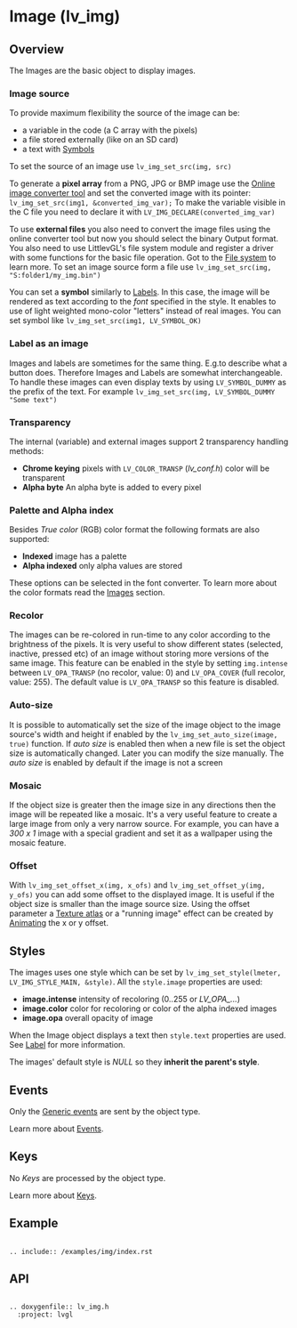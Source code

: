 # Image (lv_img)

## Overview

The Images are the basic object to display images. 

### Image source
To provide maximum flexibility the source of the image can be:

- a variable in the code (a C array with the pixels)
- a file stored externally (like on an SD card)
- a text with [Symbols](/overview/font)

To set the source of an image use `lv_img_set_src(img, src)`

To generate a **pixel array** from a PNG, JPG or BMP image use the [Online image converter tool](https://littlevgl.com/image-to-c-array) and set the converted image with its pointer: `lv_img_set_src(img1, &converted_img_var);`
To make the variable visible in the C file you need to declare it with `LV_IMG_DECLARE(converted_img_var)`

To use **external files** you also need to convert the image files using the online converter tool but now you should select the binary Output format. 
You also need to use LittlevGL's file system module and register a driver with some functions for the basic file operation. Got to the [File system](/overview/file-system) to learn more.
To set an image source form a file use `lv_img_set_src(img, "S:folder1/my_img.bin")`


You can set a **symbol**  similarly to [Labels](/object-types/label). In this case, the image will be rendered as text according to the *font* specified in the style.  It enables to use of light weighted mono-color 
"letters" instead of real images. You can set symbol like `lv_img_set_src(img1, LV_SYMBOL_OK)`

### Label as an image
Images and labels are sometimes for the same thing. E.g.to describe what a button does. Therefore Images and Labels are somewhat interchangeable. 
To handle these images can even display texts by using `LV_SYMBOL_DUMMY` as the prefix of the text. For example `lv_img_set_src(img, LV_SYMBOL_DUMMY "Some text")`


### Transparency
The internal (variable) and external images support 2 transparency handling methods:

- **Chrome keying** pixels with `LV_COLOR_TRANSP` (*lv_conf.h*) color will be transparent
- **Alpha byte** An alpha byte is added to every pixel

### Palette and Alpha index
Besides *True color* (RGB) color format the following formats are also supported:
- **Indexed** image has a palette
- **Alpha indexed** only alpha values are stored

These options can be selected in the font converter. To learn more about the color formats read the [Images](/overview/image) section.

### Recolor
The images can be re-colored in run-time to any color according to the brightness of the pixels. 
It is very useful to show different states (selected, inactive, pressed etc) of an image without storing more versions of the same image. 
This feature can be enabled in the style by setting `img.intense` between `LV_OPA_TRANSP` (no recolor, value: 0) and `LV_OPA_COVER` (full recolor, value: 255). 
The default value is `LV_OPA_TRANSP` so this feature is disabled.

### Auto-size
It is possible to automatically set the size of the image object to the image source's width and height if enabled by the `lv_img_set_auto_size(image, true)` function. 
If *auto size* is enabled then when a new file is set the object size is automatically changed. Later you can modify the size manually. The *auto size* is enabled by default if the image is not a screen

### Mosaic
If the object size is greater then the image size in any directions then the image will be repeated like a mosaic. 
It's a very useful feature to create a large image from only a very narrow source. 
For example, you can have a *300 x 1* image with a special gradient and set it as a wallpaper using the mosaic feature.

### Offset
With `lv_img_set_offset_x(img, x_ofs)` and `lv_img_set_offset_y(img, y_ofs)` you can add some offset to the displayed image. 
It is useful if the object size is smaller than the image source size. 
Using the offset parameter a [Texture atlas](https://en.wikipedia.org/wiki/Texture_atlas) or a "running image" effect can be created by [Animating](/overview/animation) the x or y offset. 


## Styles
The images uses one style which can be set by `lv_img_set_style(lmeter, LV_IMG_STYLE_MAIN, &style)`. All the `style.image` properties are used:
- **image.intense** intensity of recoloring (0..255 or *LV_OPA_...*)
- **image.color** color for recoloring or color of the alpha indexed images
- **image.opa** overall opacity of image

When the Image object displays a text then `style.text` properties are used. See [Label](/object-types/label) for more information.

The images' default style is *NULL* so they **inherit the parent's style**.

## Events
Only the [Generic events](/overview/event.html#generic-events) are sent by the object type.

Learn more about [Events](/overview/event).

## Keys
No *Keys* are processed by the object type.

Learn more about [Keys](/overview/indev).

## Example

```eval_rst

.. include:: /examples/img/index.rst

```

## API 

```eval_rst

.. doxygenfile:: lv_img.h
  :project: lvgl
        
```
